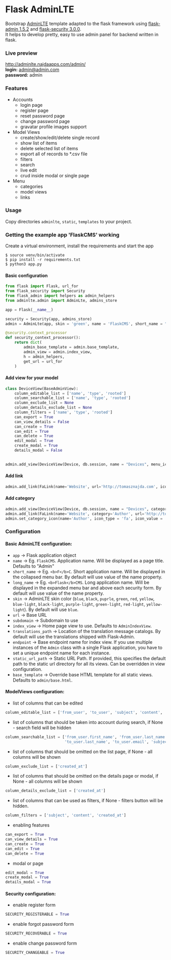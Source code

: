 # Flask AdminLTE
Bootstrap [AdminLTE](https://adminlte.io/) template adapted to the flask framework using [flask-admin 1.5.2](https://flask-admin.readthedocs.io/en/latest/) and [flask-security 3.0.0](https://pythonhosted.org/Flask-Security/).\
It helps to develop pretty, easy to use admin panel for backend written in flask. 

### Live preview
http://adminlte.najdaapps.com/admin/ \
**login:** admin@admin.com \
**password:** admin

### Features
- Accounts
    - login page
    - register page
    - reset password page
    - change password page
    - gravatar profile images support
- Model Views
    - create/show/edit/delete single record
    - show list of items
    - delete selected list of items
    - export all of records to *.csv file
    - filters
    - search
    - live edit
    - crud inside modal or single page 
- Menu
    - categories
    - model views
    - links
    
### Usage
Copy directories `adminlte`, `static`, `templates` to your project.

### Getting the example app 'FlaskCMS' working

Create a virtual environment, install the requirements and start the app

```$ python3 -m venv venv
$ source venv/bin/activate
$ pip install -r requirements.txt
$ python3 app.py
```

#### Basic configuration
```python
from flask import Flask, url_for
from flask_security import Security
from flask_admin import helpers as admin_helpers
from adminlte.admin import AdminLte, admins_store

app = Flask(__name__)

security = Security(app, admins_store)
admin = AdminLte(app, skin = 'green', name = 'FlaskCMS', short_name = "<b>F</b>C", long_name = "<b>Flask</b>CMS")

@security.context_processor
def security_context_processor():
    return dict(
        admin_base_template = admin.base_template,
        admin_view = admin.index_view,
        h = admin_helpers,
        get_url = url_for
    )
```

#### Add view for your model
```python
class DeviceView(BaseAdminView):
    column_editable_list = ['name', 'type', 'rooted']
    column_searchable_list = ['name', 'type', 'rooted']
    column_exclude_list = None
    column_details_exclude_list = None
    column_filters = ['name', 'type', 'rooted']
    can_export = True
    can_view_details = False
    can_create = True
    can_edit = True
    can_delete = True
    edit_modal = True
    create_modal = True
    details_modal = False
    

admin.add_view(DeviceView(Device, db.session, name = "Devices", menu_icon_value = 'fa-laptop'))
```

#### Add link
```python
admin.add_link(FaLink(name='Website', url='http://tomasznajda.com', icon_value = 'fa-globe', target = "_blank"))
```

#### Add category
```python
admin.add_view(DeviceView(Device, db.session, name = "Devices", category='Author', menu_icon_value = 'fa-laptop'))
admin.add_link(FaLink(name='Website', category='Author', url='http://tomasznajda.com', icon_value = 'fa-globe', target = "_blank"))
admin.set_category_icon(name='Author', icon_type = 'fa', icon_value = 'fa-address-card')

```

### Configuration

#### Basic AdminLTE configuration:

- `app` -> Flask application object
- `name` -> Eg. `FlaskCMS`. Application name. Will be displayed as a page title. Defaults to "Admin"
- `short_name` -> Eg. `<b>F</b>C`. Short application name. Will be displayed in the collapsed menu bar. By default will use value of the name property.
- `long_name` -> Eg. `<b>Flask</b>CMS`. Long application name. Will be displayed in the expanded menu bar and above each security form. By default will use value of the name property.
- `skin` -> AdminLTE skin color (`blue`, `black`, `puprle`, `green`, `red`, `yellow`, `blue-light`, `black-light`, `purple-light`, `green-light`, `red-light`, `yellow-light`). By default will use `blue`.
- `url` -> Base URL
- `subdomain` -> Subdomain to use
- `index_view` -> Home page view to use. Defaults to `AdminIndexView`.
- `translations_path` -> Location of the translation message catalogs. By default will use the translations shipped with Flask-Admin.
- `endpoint` -> Base endpoint name for index view. If you use multiple instances of the `Admin` class with a single Flask application, you have to set a unique endpoint name for each instance.
- `static_url_path` -> Static URL Path. If provided, this specifies the default path to the static url directory for all its views. Can be overridden in view configuration.
- `base_template` -> Override base HTML template for all static views. Defaults to `admin/base.html`.


#### ModelViews configuration:
- list of columns that can be edited
```python
column_editable_list = ['from_user', 'to_user', 'subject', 'content', 'created_at']
```
- list of columns that should be taken into account during search, if None - search field will be hidden
```python
column_searchable_list = ['from_user.first_name', 'from_user.last_name', 'from_user.email', 'to_user.first_name',
                          'to_user.last_name', 'to_user.email', 'subject', 'content', 'created_at']
```
- list of columns that should be omitted on the list page,  if None - all columns will be shown
```python
column_exclude_list = ['created_at']
```
- list of columns that should be omitted on the details page or modal, if None - all columns will be shown
```python
column_details_exclude_list = ['created_at']
```
- list of columns that can be used as filters, if None - filters button will be hidden.
```python
column_filters = ['subject', 'content', 'created_at']
```
- enabling features
```python
can_export = True
can_view_details = True
can_create = True
can_edit = True
can_delete = True
```
- modal or page
```python
edit_modal = True
create_modal = True
details_modal = True
```

#### Security configuration:
- enable register form
```python
SECURITY_REGISTERABLE = True
```
- enable forgot password form
```python
SECURITY_RECOVERABLE = True
```
- enable change password form
```python
SECURITY_CHANGEABLE = True
```

